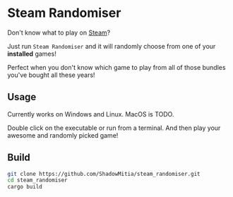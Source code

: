 # Steam Randomiser

Don't know what to play on [Steam](https://store.steampowered.com/)?

Just run `Steam Randomiser` and it will randomly choose from one of your **installed** games!

Perfect when you don't know which game to play from all of those bundles you've bought all these years!

## Usage

Currently works on Windows and Linux. MacOS is TODO.

Double click on the executable or run from a terminal.
And then play your awesome and randomly picked game!

## Build

```sh
git clone https://github.com/ShadowMitia/steam_randomiser.git
cd steam_randomiser
cargo build
```

